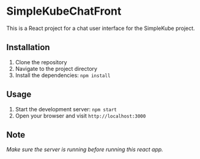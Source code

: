 # SimpleKubeChatFront

This is a React project for a chat user interface for the SimpleKube project.

## Installation

1. Clone the repository
2. Navigate to the project directory
3. Install the dependencies: `npm install`

## Usage

1. Start the development server: `npm start`
2. Open your browser and visit `http://localhost:3000`

## Note

_Make sure the server is running before running this react app._
